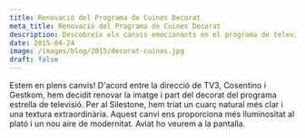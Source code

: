 ```yaml
---
title: Renovació del Programa de Cuines Decorat
meta_title: Renovació del Programa de Cuines Decorat
description: Descobreix els canvis emocionants en el programa de televisió líder en col·laboració amb TV3, Cosentino i Gestkom. Un nou aspecte modern i lluminós amb Silestone, cuarç natural i textures extraordinàries.
date: 2015-04-24
image: /images/blog/2015/decorat-cuines.jpg
draft: false
---
```


Estem en plens canvis! D'acord entre la direcció de TV3, Cosentino i Gestkom, hem decidit renovar la imatge i part del decorat del programa estrella de televisió. Per al Silestone, hem triat un cuarç natural més clar i una textura extraordinària. Aquest canvi ens proporciona més lluminositat al plató i un nou aire de modernitat. Aviat ho veurem a la pantalla.
